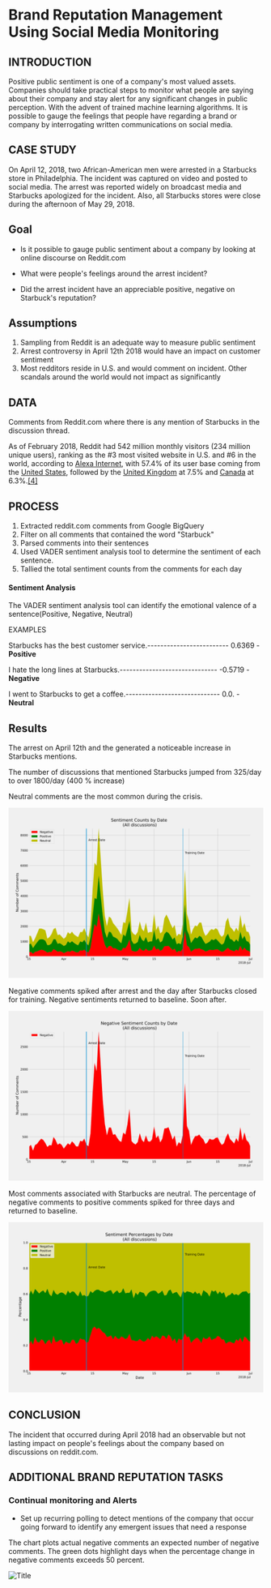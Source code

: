 # Brand Reputation Management Using Social Media Monitoring

## INTRODUCTION

Positive public sentiment is one of a company&#39;s most valued assets. Companies should take practical steps to monitor what people are saying about their company and stay alert for any significant changes in public perception. With the advent of trained machine learning algorithms. It is possible to gauge the feelings that people have regarding a brand or company by interrogating written communications on social media.

## CASE STUDY

On April 12, 2018, two African-American men were arrested in a Starbucks store in Philadelphia. The incident was captured on video and posted to social media. The arrest was reported widely on broadcast media and Starbucks apologized for the incident. Also, all Starbucks stores were close during the afternoon of May 29, 2018.

## Goal

- Is it possible to gauge public sentiment about a company by looking at online discourse on Reddit.com

- What were people&#39;s feelings around the arrest incident?
- Did the arrest incident have an appreciable positive, negative on Starbuck&#39;s reputation?

## Assumptions

1. Sampling from Reddit is an adequate way to measure public sentiment
2. Arrest controversy in April 12th 2018 would have an impact on customer sentiment
3. Most redditors reside in U.S. and would comment on incident. Other scandals around the world would not impact as significantly

## DATA

Comments from Reddit.com where there is any mention of Starbucks in the discussion thread.

As of February 2018, Reddit had 542 million monthly visitors (234 million unique users), ranking as the #3 most visited website in U.S. and #6 in the world, according to [Alexa Internet](https://en.wikipedia.org/wiki/Alexa_Internet), with 57.4% of its user base coming from the [United States](https://en.wikipedia.org/wiki/United_States), followed by the [United Kingdom](https://en.wikipedia.org/wiki/United_Kingdom) at 7.5% and [Canada](https://en.wikipedia.org/wiki/Canada) at 6.3%.[[4]](https://en.wikipedia.org/wiki/Reddit#cite_note-4)

## PROCESS

1. Extracted reddit.com comments from Google BigQuery
  1. Filter on all comments that contained the word &quot;Starbuck&quot;
2. Parsed comments into their sentences
3. Used VADER sentiment analysis tool to determine the sentiment of each sentence.
4. Tallied the total sentiment counts from the comments for each day

#### Sentiment Analysis

The VADER sentiment analysis tool can identify the emotional valence of a sentence(Positive, Negative, Neutral)

EXAMPLES

Starbucks has the best customer service.------------------------- 0.6369 - **Positive**

I hate the long lines at Starbucks.------------------------------ -0.5719 - **Negative**

I went to Starbucks to get a coffee.----------------------------- 0.0. - **Neutral**

## Results

The arrest on April 12th and the generated a noticeable increase in Starbucks mentions.

The number of discussions that mentioned Starbucks jumped from 325/day to over 1800/day (400 % increase)

Neutral comments are the most common during the crisis.

![](starbucks_sentiments_by_date.svg?raw=true "Title")





Negative comments spiked after arrest and the day after Starbucks closed for training. Negative sentiments returned to baseline. Soon after.

![](Negative_Sentiments.svg?raw=true "Title")

Most comments associated with Starbucks are neutral. The percentage of negative comments to positive comments spiked for three days and returned to baseline.

![](Sentiment_Percentages.svg?raw=true "Title")

## CONCLUSION

The incident that occurred during April 2018 had an observable but not lasting impact on people&#39;s feelings about the company based on discussions on reddit.com.

## ADDITIONAL BRAND REPUTATION TASKS

### Continual monitoring and Alerts

- Set up recurring polling to detect mentions of the company that occur going forward to identify any emergent issues that need a response

The chart plots actual negative comments an expected number of negative comments. The green dots highlight days when the percentage change in negative comments exceeds 50 percent.

![](Reputation_Monitoring.svg?raw=true "Title")
